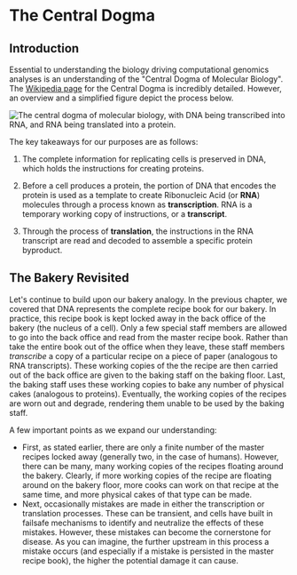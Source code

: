 # The Central Dogma 

## Introduction

Essential to understanding the biology driving computational genomics analyses is an
understanding of the "Central Dogma of Molecular Biology". The [Wikipedia
page](https://en.wikipedia.org/wiki/Central_dogma_of_molecular_biology) for the Central
Dogma is incredibly detailed. However, an overview and a simplified figure depict the
process below.

![The central dogma of molecular biology, with DNA being transcribed into RNA, and RNA being translated into a protein.](../images/1.2-Central-Dogma.jpg)

The key takeaways for our purposes are as follows:

1.  The complete information for replicating cells is preserved in DNA, which holds the
    instructions for creating proteins.

2.  Before a cell produces a protein, the portion of DNA that encodes the protein is
    used as a template to create Ribonucleic Acid (or **RNA**) molecules through a
    process known as **transcription**. RNA is a temporary working copy of instructions,
    or a **transcript**.

3.  Through the process of **translation**, the instructions in the RNA transcript are
    read and decoded to assemble a specific protein byproduct.

## The Bakery Revisited

Let's continue to build upon our bakery analogy. In the previous chapter, we covered
that DNA represents the complete recipe book for our bakery. In practice, this recipe
book is kept locked away in the back office of the bakery (the nucleus of a cell). Only
a few special staff members are allowed to go into the back office and read from the
master recipe book. Rather than take the entire book out of the office when they leave,
these staff members _transcribe_ a copy of a particular recipe on a piece of paper
(analogous to RNA transcripts). These working copies of the the recipe are then carried
out of the back office are given to the baking staff on the baking floor. Last, the
baking staff uses these working copies to bake any number of physical cakes (analogous
to proteins). Eventually, the working copies of the recipes are worn out and degrade,
rendering them unable to be used by the baking staff. 

A few important points as we expand our understanding: 

- First, as stated earlier, there are only a finite number of the master recipes locked
  away (generally two, in the case of humans). However, there can be many, many working
  copies of the recipes floating around the bakery. Clearly, if more working copies of
  the recipe are floating around on the bakery floor, more cooks can work on that recipe
  at the same time, and more physical cakes of that type can be made. 
- Next, occasionally mistakes are made in either the transcription or translation
  processes. These can be transient, and cells have built in failsafe mechanisms to
  identify and neutralize the effects of these mistakes. However, these mistakes can
  become the cornerstone for disease. As you can imagine, the further upstream in this
  process a mistake occurs (and especially if a mistake is persisted in the master
  recipe book), the higher the potential damage it can cause.